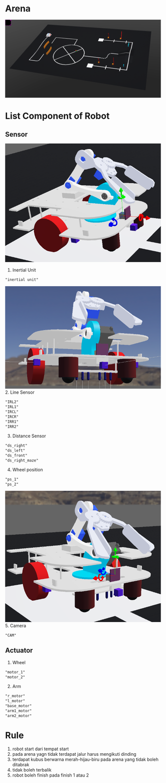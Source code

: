 # Arena
![Arena](https://github.com/2black0/webots-laboratory/blob/6821642d7449c7fbabcc026cab05f311bd9c2706/competition/line-arena/img/full-arena.png)

# List Component of Robot
## Sensor
![Inertial Unit ](https://github.com/2black0/webots-laboratory/blob/6821642d7449c7fbabcc026cab05f311bd9c2706/competition/line-arena/img/inertial-unit.png)
1. Inertial Unit 
```
"inertial unit"
```
![Distance Sensor](https://github.com/2black0/webots-laboratory/blob/main/competition/line-arena/img/sensor.png)
2. Line Sensor
```
"IRL2"
"IRL1"
"IRCL"
"IRCR"
"IRR1"
"IRR2"
```
3. Distance Sensor
```
"ds_right"
"ds_left"
"ds_front"
"ds_right_maze"
```
4. Wheel position
```
"ps_1"
"ps_2"
```
![Camera](https://github.com/2black0/webots-laboratory/blob/6821642d7449c7fbabcc026cab05f311bd9c2706/competition/line-arena/img/camera.png)
5. Camera
```
"CAM"
```

## Actuator
1. Wheel
```
"motor_1"
"motor_2"
```
2. Arm
```
"r_motor"
"l_motor"
"base_motor"
"arm1_motor"
"arm2_motor"
```
# Rule
1. robot start dari tempat start
2. pada arena yagn tidak terdapat jalur harus mengikuti dinding 
3. terdapat kubus berwarna merah-hijau-biru pada arena yang tidak boleh ditabrak
4. tidak boleh terbalik
5. robot boleh finish pada finish 1 atau 2